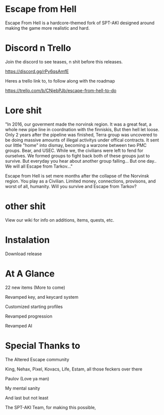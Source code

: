 # Escape from Hell

Escape From Hell is a hardcore-themed fork of SPT-AKI designed around making the game more realistic and hard.  

# Discord n Trello

Join the discord to see teases, n shit before this releases.

https://discord.gg/rPy6qsAmfE

Heres a trello link to, to follow along with the roadmap 

https://trello.com/b/CNjebPJb/escape-from-hell-to-do

# Lore shit

"In 2016, our goverment made the norvinsk region. It was a great feat, a whole new pipe line in coordnation with the finniskis, But then hell let loose. Only 2 years after the pipeline was finished, Terra group was uncovered to be doing massive amounts of illegal activitys under offical contracts. It sent our little "home" into dismay, becoming a warzone between two PMC groups. Bear, and USEC. While we, the civilians were left to fend for ourselves. We formed groups to fight back both of these groups just to survive. But everyday you hear about another group falling... But one day.. We will all Escape from Tarkov..."

Escape from Hell is set mere months after the collapse of the Norvinsk region. You play as a Civilian. Limited money, connections, provisons, and worst of all, humanity. Will you survive and Escape from Tarkov?

# other shit

View our wiki for info on additions, items, quests, etc.

# Instalation

Download release



# At A Glance 

22 new items (More to come)

Revamped key, and keycard system

Customized starting profiles

Revamped progression

Revamped AI



# Special Thanks to

The Altered Escape community

King, Nehax, Pixel, Kovacs, Life, Estam, all those feckers over there

Paulov (Love ya man)

My mental sanity

And last but not least 

The SPT-AKI Team, for making this possible, 
